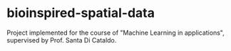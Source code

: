 # bioinspired-spatial-data
Project implemented for the course of "Machine Learning in applications", supervised by Prof. Santa Di Cataldo.
